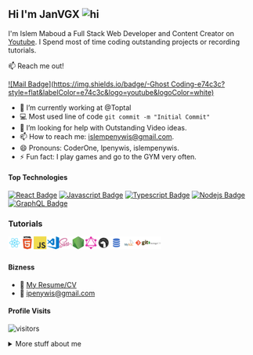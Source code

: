 ## Hi I'm JanVGX <img src="https://user-images.githubusercontent.com/1303154/88677602-1635ba80-d120-11ea-84d8-d263ba5fc3c0.gif" width="28px" alt="hi">

I'm Islem Maboud a Full Stack Web Developer and Content Creator on [Youtube](https://youtube.com/coderone). I Spend most of time coding outstanding projects or recording tutorials.

:mailbox: Reach me out!

[![Mail Badge](https://img.shields.io/badge/-Ghost Coding-e74c3c?style=flat&labelColor=e74c3c&logo=youtube&logoColor=white)](https://youtube.com/GhostCoding)

<!-- TODO: Add last video link -->

- 🔭 I’m currently working at @Toptal
- :computer: Most used line of code `git commit -m "Initial Commit"`
- 🤔 I’m looking for help with Outstanding Video ideas.
- 📫 How to reach me: islempenywis@gmail.com.
- 😄 Pronouns: CoderOne, Ipenywis, islempenywis.
- ⚡ Fun fact: I play games and go to the GYM very often.

#### Top Technologies

<!-- TODO: Make technologies links takes you to repositories -->

[![React Badge](https://img.shields.io/badge/-React-61DBFB?style=for-the-badge&labelColor=black&logo=react&logoColor=61DBFB)](#) [![Javascript Badge](https://img.shields.io/badge/-Javascript-F0DB4F?style=for-the-badge&labelColor=black&logo=javascript&logoColor=F0DB4F)](#) [![Typescript Badge](https://img.shields.io/badge/-Typescript-007acc?style=for-the-badge&labelColor=black&logo=typescript&logoColor=007acc)](#) [![Nodejs Badge](https://img.shields.io/badge/-Nodejs-3C873A?style=for-the-badge&labelColor=black&logo=node.js&logoColor=3C873A)](#) [![GraphQL Badge](https://img.shields.io/badge/-GraphQl-e535ab?style=for-the-badge&labelColor=black&logo=node.js&logoColor=e535ab)](#)

### Tutorials

[<img align="left" alt="React" width="26px" src="https://raw.githubusercontent.com/github/explore/80688e429a7d4ef2fca1e82350fe8e3517d3494d/topics/react/react.png" />][reactplaylist]

[<img align="left" alt="HTML5" width="26px" src="https://raw.githubusercontent.com/github/explore/80688e429a7d4ef2fca1e82350fe8e3517d3494d/topics/html/html.png" />][htmltutorial]

[<img align="left" alt="JavaScript" width="26px" src="https://raw.githubusercontent.com/github/explore/80688e429a7d4ef2fca1e82350fe8e3517d3494d/topics/javascript/javascript.png" />][javascripttutorial]

[<img align="left" alt="Visual Studio Code" width="26px" src="https://raw.githubusercontent.com/github/explore/80688e429a7d4ef2fca1e82350fe8e3517d3494d/topics/visual-studio-code/visual-studio-code.png" />][vscodetutorial]

<img align="left" alt="Sass" width="26px" src="https://raw.githubusercontent.com/github/explore/80688e429a7d4ef2fca1e82350fe8e3517d3494d/topics/sass/sass.png" />

<img align="left" alt="Node.js" width="26px" src="https://raw.githubusercontent.com/github/explore/80688e429a7d4ef2fca1e82350fe8e3517d3494d/topics/nodejs/nodejs.png" />

<img align="left" alt="GraphQL" width="26px" src="https://raw.githubusercontent.com/github/explore/80688e429a7d4ef2fca1e82350fe8e3517d3494d/topics/graphql/graphql.png" />

<img align="left" alt="Deno" width="26px" src="https://raw.githubusercontent.com/github/explore/361e2821e2dea67711cde99c9c40ed357061cf27/topics/deno/deno.png" />

<img align="left" alt="SQL" width="26px" src="https://raw.githubusercontent.com/github/explore/80688e429a7d4ef2fca1e82350fe8e3517d3494d/topics/sql/sql.png" />

<img align="left" alt="MySQL" width="26px" src="https://raw.githubusercontent.com/github/explore/80688e429a7d4ef2fca1e82350fe8e3517d3494d/topics/mysql/mysql.png" />

<img align="left" alt="Git" width="26px" src="https://raw.githubusercontent.com/github/explore/80688e429a7d4ef2fca1e82350fe8e3517d3494d/topics/git/git.png" />

<img align="left" alt="MongoDB" width="26px" src="https://raw.githubusercontent.com/github/explore/80688e429a7d4ef2fca1e82350fe8e3517d3494d/topics/mongodb/mongodb.png" />

<br />
<br />

#### Bizness
- :paperclip: [My Resume/CV](https://github.com/ipenywis/ipenywis/blob/master/resumes/resume%20v1.0.pdf)
- :email: ipenywis@gmail.com


#### Profile Visits 

![visitors](https://visitor-badge.glitch.me/badge?page_id=ipenywis.ipenywis)

<details>
<summary>
  More stuff about me
</summary>

<br >

I love sharing knowledge and putting tutorials, courses and posts together for helping other developers, and tjat's why CoderOne Youtube Channel exists!

#### What is CoderOne?

CoderOne is a youtube channel for learning Web/Mobile development, coding and design. Including new technologies and frameworks and anything really related to development world.

#### Coding Stats

<!--START_SECTION:waka-->
```text
Node.js      15 hrs 41 mins  ████████████████████▓░░░░   52.29 % 
HTML         10 hrs 50 mins  ██████████▒░░░░░░░░░░░░░░   37.61 % 
CSS          1 hr 27 mins    ██░░░░░░░░░░░░░░░░░░░░░░░   11.63 % 
```
<!--END_SECTION:waka-->

#### Github Stats

![Ipenywis's github stats](https://github-readme-stats.vercel.app/api?username=JanVGX&count_private=true&theme=tokyonight&hide=contribs,prs)

</details>


[reactplaylist]: https://www.youtube.com/watch?v=KxXXEL-k47Y&list=PLvXDmnBbOF7RnYiZvDwl2Pzcs2kfi10wd
[vscodetutorial]: https://www.youtube.com/watch?v=Bkie2ai8qeE&t=8s
[htmltutorial]: https://www.youtube.com/watch?v=VK6MXVxOsws&t=27s
[javascripttutorial]: https://www.youtube.com/watch?v=D-LHKvmX37E
